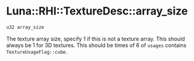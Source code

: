# Luna::RHI::TextureDesc::array_size

```c++
u32 array_size
```

The texture array size, specify 1 if this is not a texture array. This should always be 1 for 3D textures. This should be times of 6 of `usages` contains `TextureUsageFlag::cube`. 

